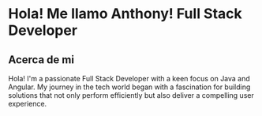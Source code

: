 # Hola! Me llamo Anthony! Full Stack Developer

## Acerca de mi
Hola! I'm a passionate Full Stack Developer with a keen focus on Java and Angular. My journey in the tech world began with a fascination for building solutions that not only perform efficiently but also deliver a compelling user experience.

